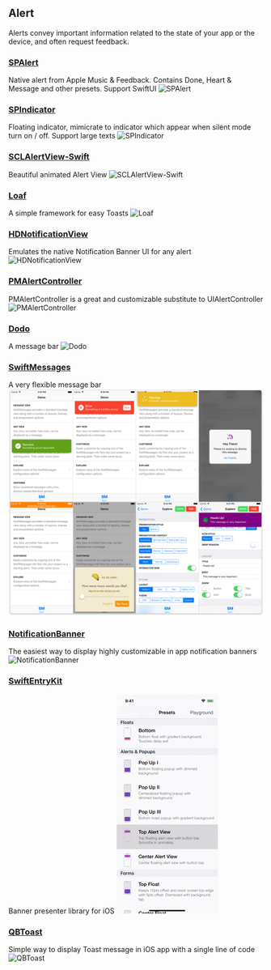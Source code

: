 ## Alert

Alerts convey important information related to the state of your app or the device, and often request feedback.
### [SPAlert](https://github.com/ivanvorobei/SPAlert)
Native alert from Apple Music & Feedback. Contains Done, Heart & Message and other presets. Support SwiftUI
![SPAlert](https://raw.githubusercontent.com/ivanvorobei/SPAlert/main/Assets/Readme/Animatable/Done.gif)
### [SPIndicator](https://github.com/ivanvorobei/SPIndicator)
Floating indicator, mimicrate to indicator which appear when silent mode turn on / off. Support large texts
![SPIndicator](https://raw.githubusercontent.com/ivanvorobei/SPIndicator/main/Assets/Readme/preview-v1.jpg)
### [SCLAlertView-Swift](https://github.com/vikmeup/SCLAlertView-Swift)
Beautiful animated Alert View
![SCLAlertView-Swift](https://raw.githubusercontent.com/vikmeup/SCPopUpView/master/successScreenshot.png)
### [Loaf](https://github.com/schmidyy/Loaf)
A simple framework for easy Toasts
![Loaf](https://user-images.githubusercontent.com/22358682/53522566-a2b1f880-3aa8-11e9-8451-f555811f85ed.png)
### [HDNotificationView](https://github.com/nhdang103/HDNotificationView)
Emulates the native Notification Banner UI for any alert
![HDNotificationView](https://raw.githubusercontent.com/nhdang103/HDNotificationView/master/Assets/Images/iPhoneX_Portrait.png)
### [PMAlertController](https://github.com/pmusolino/PMAlertController)
PMAlertController is a great and customizable substitute to UIAlertController
![PMAlertController](https://raw.githubusercontent.com/pmusolino/PMAlertController/master/preview_pmalertacontroller.png)
### [Dodo](https://github.com/evgenyneu/Dodo)
A message bar
![Dodo](https://raw.githubusercontent.com/evgenyneu/Dodo/master/Graphics/presets/info.jpg)
### [SwiftMessages](https://github.com/SwiftKickMobile/SwiftMessages)
A very flexible message bar
![SwiftMessages](https://raw.githubusercontent.com/SwiftKickMobile/SwiftMessages/master/Demo/demo.png)
### [NotificationBanner](https://github.com/Daltron/NotificationBanner)
The easiest way to display highly customizable in app notification banners
![NotificationBanner](https://raw.githubusercontent.com/Daltron/NotificationBanner/master/NotificationBanner/Assets/basic.gif)
### [SwiftEntryKit](https://github.com/huri000/SwiftEntryKit)
Banner presenter library for iOS
![SwiftEntryKit](https://raw.githubusercontent.com/huri000/assets/master/swift-entrykit/alerts.gif)
### [QBToast](https://github.com/sjc-bui/QBToast)
Simple way to display Toast message in iOS app with a single line of code
![QBToast](https://raw.githubusercontent.com/sjc-bui/QBToast/master/Example/QBToast/screen-record.gif)
